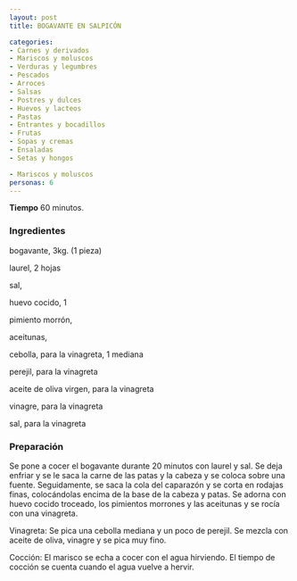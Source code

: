 ```yaml
---
layout: post
title: BOGAVANTE EN SALPICÓN

categories:
- Carnes y derivados
- Mariscos y moluscos
- Verduras y legumbres
- Pescados
- Arroces
- Salsas
- Postres y dulces
- Huevos y lacteos
- Pastas
- Entrantes y bocadillos
- Frutas
- Sopas y cremas
- Ensaladas
- Setas y hongos

- Mariscos y moluscos
personas: 6 
---
```

<b>Tiempo</b> 60 minutos.

<h3>Ingredientes</h3>
bogavante, 3kg. (1 pieza)

laurel, 2 hojas

sal,

huevo cocido, 1

pimiento morrón,

aceitunas,

cebolla, para la vinagreta, 1 mediana

perejil, para la vinagreta

aceite de oliva virgen, para la vinagreta

vinagre, para la vinagreta

sal, para la vinagreta

<h3>Preparación</h3>
Se pone a cocer el bogavante durante 20 minutos con laurel y sal. Se deja enfriar y se le saca la carne de las patas y la cabeza y se coloca sobre una fuente. Seguidamente, se saca la cola del caparazón y se corta en rodajas finas, colocándolas encima de la base de la cabeza y patas. Se adorna con huevo cocido troceado, los pimientos morrones y las aceitunas y se rocía con una vinagreta.

Vinagreta: Se pica una cebolla mediana y un poco de perejil. Se mezcla con aceite de oliva, vinagre y se pica muy fino.

Cocción: El marisco se echa a cocer con el agua hirviendo. El tiempo de cocción se cuenta cuando el agua vuelve a hervir.

